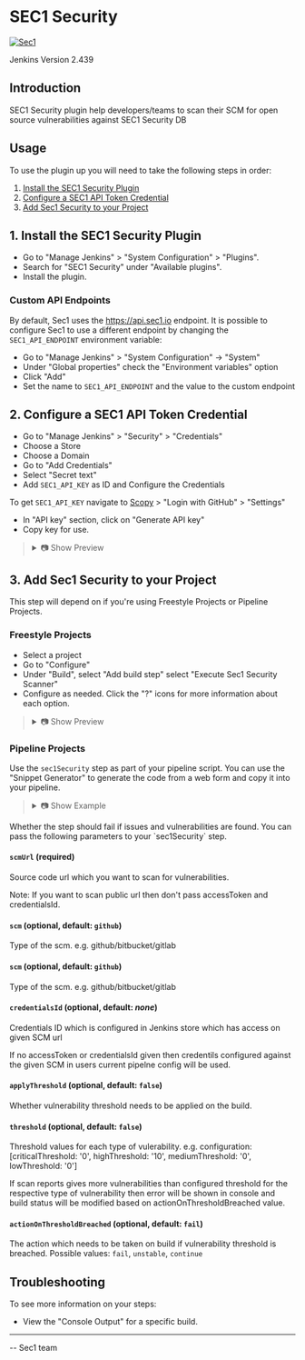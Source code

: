 # SEC1 Security

[![Sec1](https://sec1.io/wp-content/uploads/2024/01/rounded-logo-sec1-git.png)](https://sec1.io)

Jenkins Version 2.439

## Introduction

SEC1 Security plugin help developers/teams to scan their SCM for open source vulnerabilities against SEC1 Security DB

## Usage
To use the plugin up you will need to take the following steps in order:

1. [Install the SEC1 Security Plugin](#1-install-the-sec1-security-plugin)
2. [Configure a SEC1 API Token Credential](#2-configure-a-sec1-api-token-credential)
3. [Add Sec1 Security to your Project](#3-add-sec1-security-to-your-project)

## 1. Install the SEC1 Security Plugin

- Go to "Manage Jenkins" > "System Configuration" > "Plugins".
- Search for "SEC1 Security" under "Available plugins".
- Install the plugin.

### Custom API Endpoints

By default, Sec1 uses the https://api.sec1.io endpoint. 
It is possible to configure Sec1 to use a different endpoint by changing the `SEC1_API_ENDPOINT` environment variable:

- Go to "Manage Jenkins" > "System Configuration" -> "System"
- Under "Global properties" check the "Environment variables" option
- Click "Add"
- Set the name to `SEC1_API_ENDPOINT` and the value to the custom endpoint


## 2. Configure a SEC1 API Token Credential

- Go to "Manage Jenkins" > "Security" > "Credentials"
- Choose a Store
- Choose a Domain
- Go to "Add Credentials"
- Select "Secret text"
- Add `SEC1_API_KEY` as ID and Configure the Credentials

To get `SEC1_API_KEY` navigate to [Scopy](https://scopy.sec1.io/) > "Login with GitHub" > "Settings" 
- In "API key" section, click on "Generate API key"
- Copy key for use.

<blockquote>
<details>
<summary>📷 Show Preview</summary>

![Sec1 API Token](docs/sec1-configuration-api-key.png)

</details>
</blockquote>

## 3. Add Sec1 Security to your Project

This step will depend on if you're using Freestyle Projects or Pipeline Projects.

### Freestyle Projects

- Select a project
- Go to "Configure"
- Under "Build", select "Add build step" select "Execute Sec1 Security Scanner"
- Configure as needed. Click the "?" icons for more information about each option.

<blockquote>
<details>
<summary>📷 Show Preview</summary>

![Basic configuration](docs/sec1-buildstep.png)

</details>
</blockquote>

### Pipeline Projects

Use the `sec1Security` step as part of your pipeline script. You can use the "Snippet Generator" to generate the code
from a web form and copy it into your pipeline.

<blockquote>
<details>
<summary>📷 Show Example</summary>

```groovy
pipeline {
  agent any

  stages {
    stage('Build') {
      steps {
        echo 'Building...'
      }
    }
    stage('Sec1 Security') {
            steps {
                script {
                    //Prepare your credentials which will be used to access the SCM url given to scanner
                    //This is optional if your SCM url is public
                    def creds
                    withCredentials([usernamePassword(credentialsId: 'CRED-ID', usernameVariable: 'USERNAME', passwordVariable: 'PASSWORD')]) {
                      creds = "${USERNAME}:${PASSWORD}"
                    }
                    sec1Security (
                        scmUrl: "<SCMURL>", 
                        scm: "<type-of-scm>", //e.g. github
                        accessToken: creds, //you can skip withCredentials and credentialsId as accessToken will take precedence over both
                        credentialsId: "CRED-ID", //if you pass this then you can skip above withCredentials section
                        applyThreshold: true,
                        threshold: [criticalThreshold: '0', highThreshold: '10'],
                        actionOnThresholdBreached: "unstable" //possible values are fail,unstable,continue. default: fail
                    )
                }
            }
        }
    stage('Deploy') {
      steps {
        echo 'Deploying...'
      }
    }
  }
}
```

</details>
</blockquote>
Whether the step should fail if issues and vulnerabilities are found.
You can pass the following parameters to your `sec1Security` step.

#### `scmUrl` (required)

Source code url which you want to scan for vulnerabilities.

Note: If you want to scan public url then don't pass accessToken and credentialsId.

#### `scm` (optional, default: `github`)

Type of the scm. e.g. github/bitbucket/gitlab

#### `scm` (optional, default: `github`)

Type of the scm. e.g. github/bitbucket/gitlab

#### `credentialsId` (optional, default: *none*)

Credentials ID which is configured in Jenkins store which has access on given SCM url

If no accessToken or credentialsId given then credentils configured against the given SCM in users current pipelne config will be used.

#### `applyThreshold` (optional, default: `false`)

Whether vulnerability threshold needs to be applied on the build.

#### `threshold` (optional, default: `false`)

Threshold values for each type of vulerability. e.g. configuration:
[criticalThreshold: '0', highThreshold: '10', mediumThreshold: '0', lowThreshold: '0']

If scan reports gives more vulnerabilities than configured threshold for the respective type of vulnerability then error will be shown in console and build status will be modified based on actionOnThresholdBreached value.

#### `actionOnThresholdBreached` (optional, default: `fail`)

The action which needs to be taken on build if vulnerability threshold is breached. Possible values: `fail`, `unstable`, `continue`

## Troubleshooting

To see more information on your steps:

- View the "Console Output" for a specific build.

---

-- Sec1 team